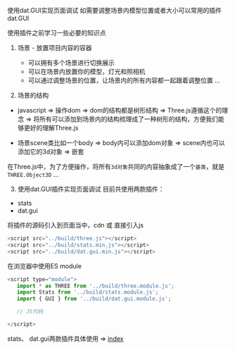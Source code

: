 使用dat.GUI实现页面调试
如需要调整场景内模型位置或者大小可以常用的插件dat.GUI

使用插件之前学习一些必要的知识点
1. 场景 - 放置项目内容的容器
   - 可以拥有多个场景进行切换展示
   - 可以在场景内放置你的模型，灯光和照相机
   - 可以通过调整场景的位置，让场景内的所有内容都一起跟着调整位置
   ...

2. 场景的结构
- javascript => 操作dom => dom的结构都是树形结构 => Three.js遵循这个的理念 => 将所有可以添加到场景内的结构梳理成了一种树形的结构，方便我们能够更好的理解Three.js

- 场景scene类比如一个body => body内可以添加dom对象
                         => scene内也可以添加它的3d对象 => 嵌套

在Three.js中，为了方便操作，将所有`3d对象`共同的内容抽象成了一个`基类`，就是`THREE.Object3D`
...


3. 使用dat.GUI插件实现页面调试
目前共使用两款插件：
- stats
- dat.gui

将插件的源码引入到页面当中，cdn 或 直接引入js
```javascript
<script src="../build/three.js"></script>
<script src="../build/stats.min.js"></script>
<script src="../build/dat.gui.min.js"></script>
```

在浏览器中使用ES module
```javascript
<script type="module">
   import * as THREE from '../build/three.module.js';
   import Stats from '../build/stats.module.js';
   import { GUI } from '../build/dat.gui.module.js';

   // JS代码

</script>
```

stats、 dat.gui两款插件具体使用 => [index](./index.html)
